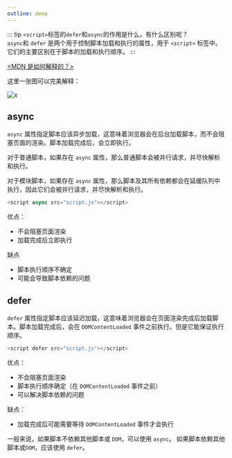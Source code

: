 ```yaml
---
outline: deep
---
```


::: tip
`<script>`标签的`defer`和`async`的作用是什么，有什么区别呢？  
`async`和 `defer` 是两个用于控制脚本加载和执行的属性，用于 `<script>` 标签中。它们的主要区别在于脚本的加载和执行顺序。
:::

[<MDN 是如何解释的？>](https://developer.mozilla.org/zh-CN/docs/Web/HTML/Element/script)

这里一张图可以完美解释：

![x](https://wangxiaoze-view.github.io/picx-images-hosting/images/avoid-render-blocking-javascript-with-async-defer.51e79lydsy.webp)

## async

`async` 属性指定脚本应该异步加载，这意味着浏览器会在后台加载脚本，而不会阻塞页面的渲染。脚本加载完成后，会立即执行。

对于普通脚本，如果存在 `async` 属性，那么普通脚本会被并行请求，并尽快解析和执行。

对于模块脚本，如果存在 `async` 属性，那么脚本及其所有依赖都会在延缓队列中执行，因此它们会被并行请求，并尽快解析和执行。

```js
<script async src="script.js"></script>
```

优点：

- 不会阻塞页面渲染
- 加载完成后立即执行

缺点

- 脚本执行顺序不确定
- 可能会导致脚本依赖的问题

## defer

`defer` 属性指定脚本应该延迟加载，这意味着浏览器会在页面渲染完成后加载脚本。脚本加载完成后，会在 `DOMContentLoaded` 事件之前执行。但是它能保证执行顺序。

```js
<script defer src="script.js"></script>
```

优点：

- 不会阻塞页面渲染
- 脚本执行顺序确定（在 `DOMContentLoaded` 事件之前）
- 可以解决脚本依赖的问题

缺点：

- 加载完成后可能需要等待 `DOMContentLoaded` 事件才会执行

一般来说，如果脚本不依赖其他脚本或 `DOM`，可以使用 `async`。 如果脚本依赖其他脚本或`DOM`，应该使用 `defer`。
